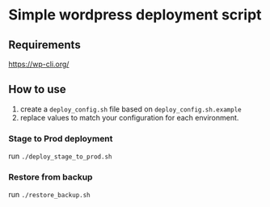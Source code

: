 # Simple wordpress deployment script

## Requirements

https://wp-cli.org/

## How to use

1. create a `deploy_config.sh` file based on `deploy_config.sh.example`
2. replace values to match your configuration for each environment.


### Stage to Prod deployment

run `./deploy_stage_to_prod.sh`

### Restore from backup

run `./restore_backup.sh`
